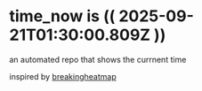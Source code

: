 # time_now is (( 2025-09-21T01:30:00.809Z ))

an automated repo that shows the currnent time

inspired by [breakingheatmap](https://github.com/breakingheatmap/breakingheatmap)